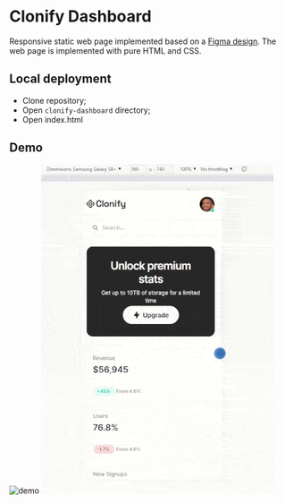 # Clonify Dashboard
Responsive static web page implemented based on a [Figma design](https://www.figma.com/file/bpj8Qfl3IJ0oaIKVw0OsPn/Untitled?type=design&node-id=0%3A1&mode=design&t=Kl5KlPxuUkm8SK3w-1).
The web page is implemented with pure HTML and CSS.

## Local deployment
- Clone repository;
- Open `clonify-dashboard` directory;
- Open index.html

## Demo

![demo](demo-desktop.gif) ![demo](demo-mobile.gif)

